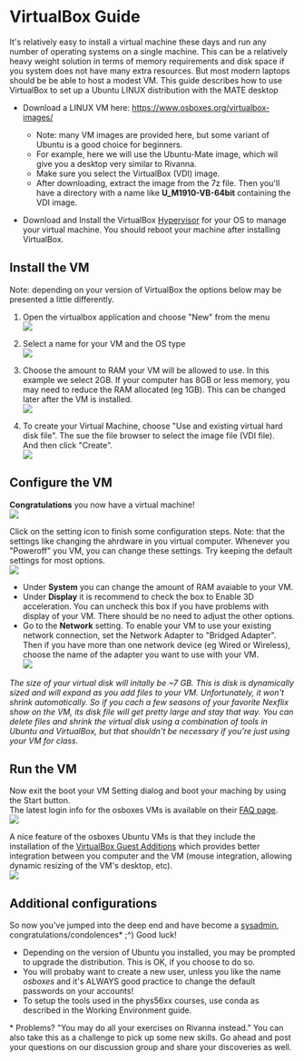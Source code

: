 # VirtualBox Guide

It's relatively easy to install a virtual machine these days and run any number of operating systems on a single machine. This can be a relatively heavy weight solution in terms of memory requirements and disk space if you system does not have many extra resources. But most modern laptops should be be able to host a modest VM. This guide describes how to use VirtualBox to set up a Ubuntu LINUX distribution with the MATE desktop 

  * Download a LINUX VM here: https://www.osboxes.org/virtualbox-images/
    * Note: many VM images are provided here, but some variant of Ubuntu is a good choice for beginners.
    * For example, here we will use the Ubuntu-Mate image, which wil give you a desktop very similar to Rivanna.
    * Make sure you select the VirtualBox (VDI) image.
    * After downloading, extract the image from the 7z file.  Then you'll have a directory with a name like __U_M1910-VB-64bit__ containing the VDI image.  

  * Download and Install the VirtualBox [Hypervisor](https://en.wikipedia.org/wiki/Hypervisor) for your OS to manage your virtual machine.  You should reboot your machine after installing VirtualBox.

## Install the VM

Note: depending on your version of VirtualBox the options below may be presented a little differently. 

1. Open the virtualbox application and choose "New" from the menu<br>
![](images/VMScreenshot1.png)

2. Select a name for your VM and the OS type<br>
![](images/VMScreenshot2.png)

3. Choose the amount to RAM your VM will be allowed to use.  In this example we select 2GB.  If your computer has 8GB or less memory, you may need to reduce the RAM allocated (eg 1GB).  This can be changed later after the VM is installed.<br>
![](images/VMScreenshot3.png)

4. To create your Virtual Machine, choose "Use and existing virtual hard disk file".  The sue the file browser to select the image file (VDI file). <br>
And then click "Create".<br>
![](images/VMScreenshot4.png)

## Configure the VM

**Congratulations** you now have a virtual machine!<br>
![](images/VMScreenshot5.png)

Click on the setting icon to finish some configuration steps.  Note: that the settings like changing the ahrdware in you virtual computer.  Whenever you "Poweroff" you VM, you can change these settings.  Try keeping the default settings for most options.<br>
![](images/VMSettings1.png)

* Under **System** you can change the amount of RAM avaiable to your VM.  
* Under **Display** it is recommend to check the box to Enable 3D acceleration.  You can uncheck this box if you have problems with display of your VM.  There should be no need to adjust the other options.
* Go to the **Network** setting.  To enable your VM to use your existing network connection, set the Network Adapter to "Bridged Adapter".  Then if you have more than one network device (eg Wired or Wireless), choose the name of the adapter you want to use with your VM.<br>
![](images/VMSettings2.png)

_The size of your virtual disk will initally be ~7 GB.  This is disk is dynamically sized and will expand as you add files to your VM.  Unfortunately, it won't shrink automatically.  So if you cach a few seasons of your favorite Nexflix show on the VM, its disk file will get pretty large and stay that way. You can delete files and shrink the virtual disk using a combination of tools in Ubuntu and VirtualBox, but that shouldn't be necessary if you're just using your VM for class._

## Run the VM

Now exit the boot your VM Setting dialog and boot your maching by using the Start button.<br>
The latest login info for the osboxes VMs is available on their [FAQ page](https://www.osboxes.org/faqs/).<br>
![](images/Ubuntu1.png)

A nice feature of the osboxes Ubuntu VMs is that they include the installation of the [VirtualBox Guest Additions](https://www.virtualbox.org/manual/ch04.html) which provides better integration between you computer and the VM (mouse integration, allowing dynamic resizing of the VM's desktop, etc). <br>
![](images/Ubuntu2.png)

## Additional configurations

So now you've jumped into the deep end and have become a [sysadmin](https://xkcd.com/705/), congratulations/condolences* ;^)  Good luck!

* Depending on the version of Ubuntu you installed, you may be prompted to upgrade the distribution.  This is OK, if you choose to do so.
* You will probaby want to create a new user, unless you like the name *osboxes* and it's ALWAYS good practice to change the default passwords on your accounts!
* To setup the tools used in the phys56xx courses, use conda as described in the Working Environment guide.

\* Problems?  "You may do all your exercises on Rivanna instead.”  You can also take this as a challenge to pick up some new skills.  Go ahead and post your questions on our discussion group and share your discoveries as well. 
